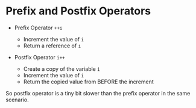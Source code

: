 # Prefix and Postfix Operators

* Prefix Operator `++i`
  * Increment the value of `i`
  * Return a reference of `i`

* Postfix Operator `i++`
  * Create a copy of the variable `i`
  * Increment the value of `i`
  * Return the copied value from BEFORE the increment

So postfix operator is a tiny bit slower than the prefix operator in the same scenario.
